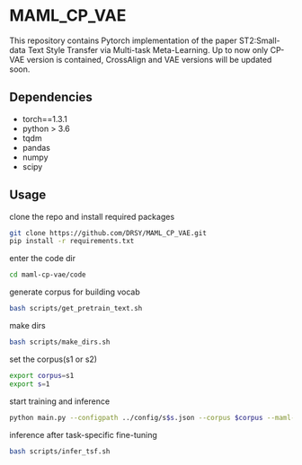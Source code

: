 # MAML_CP_VAE
This repository contains Pytorch implementation of the paper ST2:Small-data Text Style Transfer via Multi-task Meta-Learning. Up to now only CP-VAE version is contained, CrossAlign and VAE versions will be 
updated soon.

## Dependencies
- torch==1.3.1
- python > 3.6
- tqdm
- pandas
- numpy
- scipy

## Usage
clone the repo and install required packages
```bash
git clone https://github.com/DRSY/MAML_CP_VAE.git
pip install -r requirements.txt
```
enter the code dir
```bash
cd maml-cp-vae/code
```
generate corpus for building vocab
```bash
bash scripts/get_pretrain_text.sh
```
make dirs
```bash
bash scripts/make_dirs.sh
```
set the corpus(s1 or s2)
```bash
export corpus=s1
export s=1
```
start training and inference
```bash
python main.py --configpath ../config/s$s.json --corpus $corpus --maml-epochs 20 --transfer-epochs 10 --epochs-per-val 5 --maml-batch-size 8 --sub-batch-size --train-batch-size 16 --device-idx 0
```

inference after task-specific fine-tuning
```bash
bash scripts/infer_tsf.sh
```